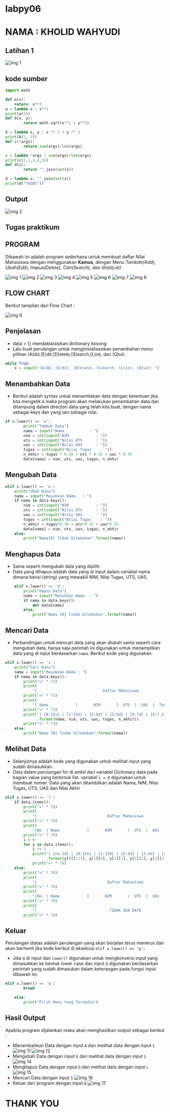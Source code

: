 # labpy06
# NAMA : KHOLID WAHYUDI

## Latihan 1
![img 1](screenshout/exm.png)
## kode sumber
```Python
import math

def a(x):
    return  x**2
a = lambda x : x**2
print(a(2))
def b(x, y):
        return math.sqrt(x**2 + y**2)

b = lambda x, y : x ** 2 + y ** 2
print(b(2, 2))
def c(*args):
        return sum(args)/len(args)

c = lambda *args : sum(args)/len(args)
print(c(1,2,3,4,5))
def d(s):
        return "".join(set(s))

d = lambda s: "".join(set(s))
print(d("TUGAS"))
```

## Output
![img 2](screenshout/h(l).png)
## Tugas praktikum
## PROGRAM
<p>		Dibawah ini adalah program sederhana untuk membuat daftar Nilai Mahasiswa dengan menggunakan <b>Kamus</b>, dengan Menu <i>Tambah(Add), Ubah(Edit), Hapus(Delete), Cari(Search), dan lihat(List)</i>
</p>

![img 1](screenshout6/SS1.png)
![img 2](screenshout6/SS2.png)
![img 3](screenshout6/SS3.png)
![img 4](screenshout6/SS4.png)
![img 5](screenshout6/SS5.png)
![img 6](screenshout6/SS6.png)
![img 7](screenshout6/SS7.png)
![img 8](screenshout6/SS8.png)

## FLOW CHART
Berikut tampilan dari Flow Chart :

![img 9](screenshout6/FC6.png)
## Penjelasan
- data = {} mendaklarasikan dictionary kosong
- Lalu buat perulangan untuk menginisialisasikan penambahan menu pilihan (A)dd,(E)dit,(D)elete,(S)earch,(L)ist, dan (Q)uit.
```Python
while True:
	x = input("(A)dd, (E)dit, (D)elete, (S)earch, (L)ist, (Q)uit: ")
```
## Menambahkan Data
- Berikut adalah syntax untuk menambakan data dengan ketentuan jika kita mengetik `A` maka program akan melakukan penambahan data dan ditampung dalam directori data yang telah kita buat, dengan nama sebagai keys dan yang lain sebagai nilai.
```Python
if x.lower() == 'a':
        print("Tambah Data")
        nama = input("Nama           : ")
        nim = int(input("NIM            : "))
        uts = int(input("Nilai UTS      : "))
        uas = int(input("Nilai UAS      : "))
        tugas = int(input("Nilai Tugas    : "))
        n_akhir = tugas * 0.30 + uts * 0.35 + uas * 0.35
        data[nama] = nim, uts, uas, tugas, n_akhir
```
## Mengubah Data
```Python
elif x.lower() == 'e':
    print("Ubah Data")
    nama = input("Masukkan Nama   : ")
    if nama in data.keys():
        nim = int(input("NIM            : "))
        uts = int(input("Nilai UTS      : "))
        uas = int(input("Nilai UAS      : "))
        tugas = int(input("Nilai Tugas    : "))
        n_akhir = tugas*0.30 + uts*0.35 + uas*0.35
        data[nama] = nim, uts, uas, tugas, n_akhir
    else:
        print("Nama{0} Tidak Ditemukan".format(nama))
```
## Menghapus Data
- Sama seperti mengubah data yang dipilih.
- Data yang dihapus adalah data yang di input dalam variabel nama dimana berisi (string) yang mewakili NIM, Nilai Tugas, UTS, UAS.
```Python
    elif x.lower() == 'd':
        print("Hapus Data")
        nama = input("Masukkan Nama  : ")
        if nama in data.keys():
            del data[nama]
        else:
            print("Nama {0} Tidak Ditemukan".format(nama))
```
## Mencari Data
- Perbandingan untuk mencari data yang akan diubah sama seperti cara mengubah data, hanya saja perintah ini digunakan untuk menampilkan data yang di input berdasarkan `nama`. Berikut kode yang digunakan.
```Python
elif x.lower() == 's':
    print("Cari Data")
    nama = input("Masukkan Nama : ")
    if nama in data.keys():
        print("=" * 73)
        print(
            "|                             Daftar Mahasiswa                          |")
        print("=" * 73)
        print(
            "| Nama            |       NIM       |  UTS  |  UAS  |  Tugas  |  Akhir  |")
        print("=" * 73)
        print("| {0:15s} | {1:15d} | {2:5d} | {3:5d} | {4:7d} | {5:7.2f} |"
              .format(nama, nim, uts, uas, tugas, n_akhir))
        print("=" * 73)
    else:
        print("Nama {0} Tidak Ditemukan".format(nama))
```
## Melihat Data
- Selanjutnya adalah kode yang digunakan untuk melihat input yang sudah dimasukkan.
- Data dalam perulangan for di ambil dari variabel Dictionary data pada bagian value yang berbntuk list. variabel `i = 0` digunakan untuk membuat nomer. Data yang akan ditambilkan adalah Nama, NIM, Nilai Tugas, UTS, UAS dan Nilai Akhir
```Python
elif x.lower() == 'l':
    if data.items():
        print("=" * 78)
        print(
            "|                               Daftar Mahasiswa                             |")
        print("=" * 78)
        print(
            "|No. | Nama            |       NIM       |  UTS  |  UAS  |  Tugas  |  Akhir  |")
        print("=" * 78)
        i = 0
        for y in data.items():
            i += 1
            print("| {no:2d} | {0:15s} | {1:15d} | {2:5d} | {3:5d} | {4:7d} | {5:7.2f} |"
                  .format(y[0][:13], y[1][0], y[1][1], y[1][2], y[1][3], y[1][4], no=i))
            print("=" * 78)
    else:
        print("=" * 78)
        print(
            "|                               Daftar Mahasiswa                             |")
        print("=" * 78)
        print(
            "|No. | Nama            |       NIM       |  UTS  |  UAS  |  Tugas  |  Akhir  |")
        print("=" * 78)
        print(
            "|                                TIDAK ADA DATA                              |")
        print("=" * 78)
```
## Keluar
Perulangan diatas adalah perulangan yang akan berjalan terus menerus dan akan berhenti jika kode berikut di eksekusi ``` elif x.lower() == 'q': ```
- Jika `Q` di input dan `lower()` digunakan untuk mengkonversi input yang dimasukkan ke bentuk lower case dan input `Q` digunakan berdasarkan perintah yang sudah dimasukan dalam keterangan pada fungsi input dibawah ini:
```Python  
elif x.lower() == 'q':
        break

    else:
        print("Pilih Menu Yang Tersedia")
```
## Hasil Output
Apabila program dijalankan maka akan menghasilkan output sebagai berikut :

- Menambahkan Data dengan input `A` dan melihat data dengan input `L`
![img 11](screenshout6/hs1.png)
![img 12](screenshout6/hs2(A).png)
- Mengubah Data dengan input `E` dan melihat data dengan input `L`
![img 14](screenshout6/hs(E).png)
- Menghapus Data dengan input `D` dan melihat data dengan input `L`
![img 15](screenshout6/hs(D).png)
- Mencari Data dengan input `S`
![img 16](screenshout6/hs(S).png)
- Keluar dari program dengan input `Q`
![img 17](screenshout6/hs(Q).png)


<h1>THANK YOU</h1>
